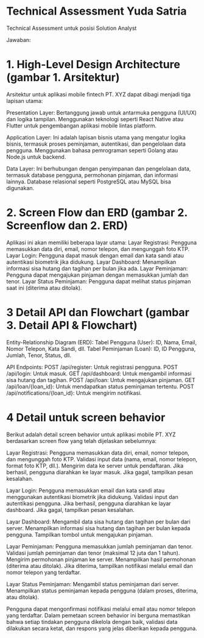 # Technical Assessment Yuda Satria
Technical Assessment untuk posisi Solution Analyst

Jawaban:
# 1. High-Level Design Architecture (gambar 1. Arsitektur)

Arsitektur untuk aplikasi mobile fintech PT. XYZ dapat dibagi menjadi tiga lapisan utama:

Presentation Layer: Bertanggung jawab untuk antarmuka pengguna (UI/UX) dan logika tampilan. Menggunakan teknologi seperti React Native atau Flutter untuk pengembangan aplikasi mobile lintas platform.

Application Layer: Ini adalah lapisan bisnis utama yang mengatur logika bisnis, termasuk proses peminjaman, autentikasi, dan pengelolaan data pengguna. Menggunakan bahasa pemrograman seperti Golang atau Node.js untuk backend.

Data Layer: Ini berhubungan dengan penyimpanan dan pengelolaan data, termasuk database pengguna, permohonan pinjaman, dan informasi lainnya. Database relasional seperti PostgreSQL atau MySQL bisa digunakan.

# 2. Screen Flow dan ERD (gambar 2. Screenflow dan 2. ERD)

Aplikasi ini akan memiliki beberapa layar utama:
Layar Registrasi: Pengguna memasukkan data diri, email, nomor telepon, dan mengunggah foto KTP.
Layar Login: Pengguna dapat masuk dengan email dan kata sandi atau autentikasi biometrik jika didukung.
Layar Dashboard: Menampilkan informasi sisa hutang dan tagihan per bulan jika ada.
Layar Peminjaman: Pengguna dapat mengajukan pinjaman dengan memasukkan jumlah dan tenor.
Layar Status Peminjaman: Pengguna dapat melihat status pinjaman saat ini (diterima atau ditolak).

# 3 Detail API dan Flowchart (gambar 3. Detail API & Flowchart)

Entity-Relationship Diagram (ERD):
Tabel Pengguna (User): ID, Nama, Email, Nomor Telepon, Kata Sandi, dll.
Tabel Peminjaman (Loan): ID, ID Pengguna, Jumlah, Tenor, Status, dll.

API Endpoints:
POST /api/register: Untuk registrasi pengguna.
POST /api/login: Untuk masuk.
GET /api/dashboard: Untuk mengambil informasi sisa hutang dan tagihan.
POST /api/loan: Untuk mengajukan pinjaman.
GET /api/loan/{loan_id}: Untuk mendapatkan status peminjaman tertentu.
POST /api/notifications/{loan_id}: Untuk mengirim notifikasi.

# 4 Detail untuk screen behavior

Berikut adalah detail screen behavior untuk aplikasi mobile PT. XYZ berdasarkan screen flow yang telah dijelaskan sebelumnya:

Layar Registrasi:
Pengguna memasukkan data diri, email, nomor telepon, dan mengunggah foto KTP.
Validasi input data (nama, email, nomor telepon, format foto KTP, dll.).
Mengirim data ke server untuk pendaftaran.
Jika berhasil, pengguna diarahkan ke layar masuk. Jika gagal, tampilkan pesan kesalahan.

Layar Login:
Pengguna memasukkan email dan kata sandi atau menggunakan autentikasi biometrik jika didukung.
Validasi input dan autentikasi pengguna.
Jika berhasil, pengguna diarahkan ke layar dashboard. Jika gagal, tampilkan pesan kesalahan.

Layar Dashboard:
Mengambil data sisa hutang dan tagihan per bulan dari server.
Menampilkan informasi sisa hutang dan tagihan per bulan kepada pengguna.
Tampilkan tombol untuk mengajukan pinjaman.

Layar Peminjaman:
Pengguna memasukkan jumlah peminjaman dan tenor.
Validasi jumlah peminjaman dan tenor (maksimal 12 juta dan 1 tahun).
Mengirim permohonan pinjaman ke server.
Menampilkan hasil permohonan (diterima atau ditolak).
Jika diterima, tampilkan notifikasi melalui email dan nomor telepon yang terdaftar.

Layar Status Peminjaman:
Mengambil status peminjaman dari server.
Menampilkan status peminjaman kepada pengguna (dalam proses, diterima, atau ditolak).

Pengguna dapat mengonfirmasi notifikasi melalui email atau nomor telepon yang terdaftar.
Dalam pemetaan screen behavior ini berguna memastikan bahwa setiap tindakan pengguna dikelola dengan baik, validasi data dilakukan secara ketat, dan respons yang jelas diberikan kepada pengguna.